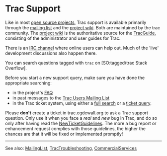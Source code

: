 # Trac Support


Like in most [ open source projects](http://www.opensource.org/), Trac support is available primarily through the [ mailing list](http://trac.edgewall.org/intertrac/MailingList) and the [ project wiki](http://trac.edgewall.org/intertrac/). Both are maintained by the trac community. The [ project wiki](http://trac.edgewall.org/intertrac/) is the authoritative source for the [TracGuide](trac-guide), consisting of the administrator and user guides for Trac.


There is an [ IRC channel](http://trac.edgewall.org/intertrac/IrcChannel) where online users can help out. Much of the 'live' development discussions also happen there.


You can search questions tagged with `trac` on \[SO:tagged/trac Stack Overflow\].


Before you start a new support query, make sure you have done the appropriate searching:

- in the project's [ FAQ](http://trac.edgewall.org/intertrac/TracFaq)
- in past messages to the [ Trac Users Mailing List](http://groups.google.com/group/trac-users)
- in the Trac ticket system, using either a [ full search](http://trac.edgewall.org/intertrac/search%3A%3Fq%3D%26ticket%3Don%26wiki%3Don) or a [ ticket query](http://trac.edgewall.org/intertrac/query%3A).


Please **don't** create a ticket in trac.egdewall.org to ask a Trac support question. Only use it when you face a *real* and *new* bug in Trac, and do so only after having read the [ NewTicketGuidelines](http://trac.edgewall.org/intertrac/NewTicketGuidelines). The more a bug report or enhancement request complies with those guidelines, the higher the chances are that it will be fixed or implemented promptly!

---



See also: [ MailingList](http://trac.edgewall.org/intertrac/MailingList), [ TracTroubleshooting](http://trac.edgewall.org/intertrac/TracTroubleshooting), [ CommercialServices](http://trac.edgewall.org/intertrac/CommercialServices)


